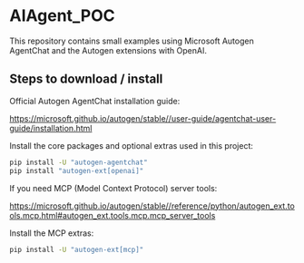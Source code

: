 # AIAgent_POC

This repository contains small examples using Microsoft Autogen AgentChat and the Autogen extensions with OpenAI.

## Steps to download / install

Official Autogen AgentChat installation guide:

https://microsoft.github.io/autogen/stable//user-guide/agentchat-user-guide/installation.html

Install the core packages and optional extras used in this project:

```bash
pip install -U "autogen-agentchat"
pip install "autogen-ext[openai]"
```

If you need MCP (Model Context Protocol) server tools:

https://microsoft.github.io/autogen/stable//reference/python/autogen_ext.tools.mcp.html#autogen_ext.tools.mcp.mcp_server_tools

Install the MCP extras:

```bash
pip install -U "autogen-ext[mcp]"
```

